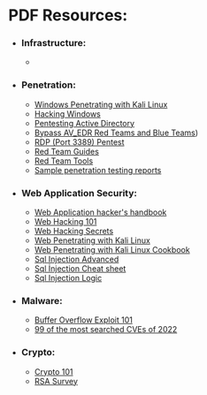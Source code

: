 # PDF Resources:



* ### Infrastructure:
  *
* ### Penetration:
  * [Windows Penetrating with Kali Linux](/Depo/kaynaklar/english/pentest/Windows%20Peneterating%20with%20Kali%20Linux.pdf)
  * [Hacking Windows](/Depo/kaynaklar/english/pentest/Hacking%20Windows.pdf)
  * [Pentesting Active Directory](/Depo/kaynaklar/english/pentest/Pentesting%20Active%20Directory.pdf)
  * [Bypass AV_EDR Red Teams and Blue Teams]([/Depo/kaynaklar/english/pentest/Bypass%20AV_EDR%20for%20Red%20teams%20and%20Blue%20teams!.pdf))
  * [RDP (Port 3389) Pentest](/Depo/kaynaklar/english/pentest/RDP%20(Port%203389).pdf.pdf)
  * [Red Team Guides](/Depo/kaynaklar/english/pentest/Red%20Team%20Guides.pdf)
  * [Red Team Tools](/Depo/kaynaklar/english/pentest/RedTeam-Tools.pdf)
  * [Sample penetration testing reports](/Depo/kaynaklar/english/pentest/sample-penetration-testing-report-template.pdf)
* ### Web Application Security:
  * [Web Application hacker's handbook](Depo/kaynaklar/english/web/Web%20Application%20Hacker's%20handbook%20PDF.pdf)
  * [Web Hacking 101](/Depo/kaynaklar/english/web/Web%20Hacking%20101.pdf)
  * [Web Hacking Secrets](/Depo/kaynaklar/english/web/Web%20Hacking%20Secrets.pdf)
  * [Web Penetrating with Kali Linux](/Depo/kaynaklar/english/web/Web%20Penetarating%20with%20Kali%20Linux.pdf)
  * [Web Penetrating with Kali Linux Cookbook](/Depo/kaynaklar/english/web/Web%20Penetrating%20with%20Kali%20Linux%20Cookbook.pdf)
  <!--* [Sql Injection]()-->
  * [Sql Injection Advanced](/Depo/kaynaklar/english/web/advanced_sql_injection.pdf)
  * [Sql İnjection Cheat sheet](/Depo/kaynaklar/english/web/sql-injection-cheat-sheet.pdf)
  * [Sql Injection Logic](/Depo/kaynaklar/english/web/sqli-logic.txt)
* ### Malware:
  * [Buffer Overflow Exploit 101 ](/Depo/kaynaklar/english/Malware/Buffer%20Overflow%20Exploit%20101.pdf)
  * [99 of the most searched CVEs of 2022](/Depo/kaynaklar/english/Malware/99%20of%20the%20most%20searched%20CVEs%20of%202022%20.pdf)
* ### Crypto:
  * [Crypto 101](/Depo/kaynaklar/english/Crypto/Crypto%20101.pdf)
  * [RSA Survey](/Depo/kaynaklar/english/Crypto/RSA-survey.pdf)

